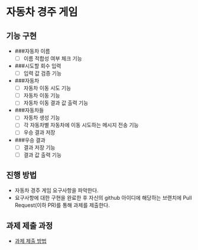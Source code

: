 # 자동차 경주 게임

## 기능 구현
- ###자동차 이름
  - [ ] 이름 적합성 여부 체크 기능
- ###시도할 회수 입력
  - [ ] 입력 값 검증 기능
- ###자동차
  - [ ] 자동차 이동 시도 기능
  - [ ] 자동차 이동 기능
  - [ ] 자동차 이동 결과 값 출력 기능
- ###자동차들
  - [ ] 자동차 생성 기능
  - [ ] 각 자동차별 자동차에 이동 시도하는 메시지 전송 기능
  - [ ] 우승 결과 저장
- ###우승 결과
  - [ ] 결과 저장 기능
  - [ ] 결과 값 출력 기능
## 진행 방법
* 자동차 경주 게임 요구사항을 파악한다.
* 요구사항에 대한 구현을 완료한 후 자신의 github 아이디에 해당하는 브랜치에 Pull Request(이하 PR)를 통해 과제를 제출한다.

## 과제 제출 과정
* [과제 제출 방법](https://github.com/next-step/nextstep-docs/tree/master/precourse)
